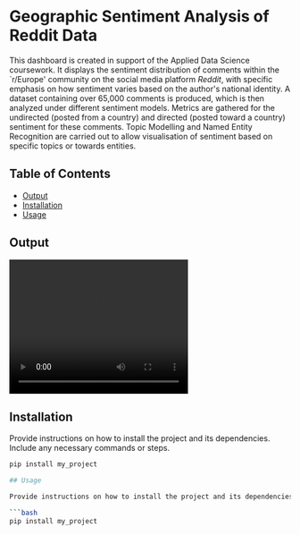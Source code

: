 # Geographic Sentiment Analysis of Reddit Data
This dashboard is created in support of the Applied Data Science coursework. It displays the sentiment distribution of comments within the `r/Europe' community on the social media platform *Reddit*, with specific emphasis on how sentiment varies based on the author's national identity. A dataset containing over 65,000 comments is produced, which is then analyzed under different sentiment models. Metrics are gathered for the undirected (posted from a country) and directed (posted toward a country) sentiment for these comments. Topic Modelling and Named Entity Recognition are carried out to allow visualisation of sentiment based on specific topics or towards entities.


## Table of Contents
- [Output](#output)
- [Installation](#installation)
- [Usage](#usage)

## Output
<video width="320" height="240" controls>
  <source src="demo/datasci1.mp4" type="video/mp4">
  Your browser does not support the video tag.
</video>

## Installation

Provide instructions on how to install the project and its dependencies. Include any necessary commands or steps.

```bash
pip install my_project

## Usage

Provide instructions on how to install the project and its dependencies. Include any necessary commands or steps.

```bash
pip install my_project
